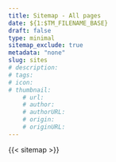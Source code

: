 ```yaml
---
title: Sitemap - All pages
date: ${1:$TM_FILENAME_BASE}
draft: false
type: minimal
sitemap_exclude: true 
metadata: "none"
slug: sites
# description: 
# tags: 
# icon: 
# thumbnail: 
    # url: 
    # author: 
    # authorURL: 
    # origin: 
    # originURL: 
---
```


{{< sitemap >}}
